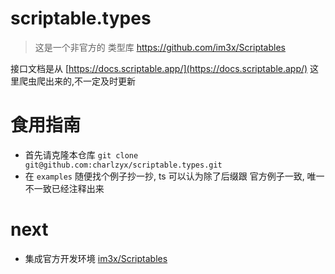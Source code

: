 # scriptable.types

> 这是一个非官方的 类型库 https://github.com/im3x/Scriptables

接口文档是从 [https://docs.scriptable.app/](https://docs.scriptable.app/) 这里爬虫爬出来的,不一定及时更新

# 食用指南

- 首先请克隆本仓库 `git clone git@github.com:charlzyx/scriptable.types.git`
- 在 `examples` 随便找个例子抄一抄, ts 可以认为除了后缀跟 官方例子一致, 唯一不一致已经注释出来

# next
- 集成官方开发环境 [im3x/Scriptables](https://github.com/im3x/Scriptables/tree/main/dev)
